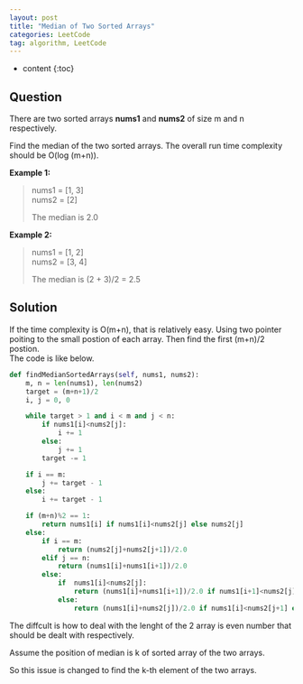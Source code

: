 ```yaml
---
layout: post
title: "Median of Two Sorted Arrays"
categories: LeetCode
tag: algorithm, LeetCode
---
```

 
* content
{:toc}

## Question

There are two sorted arrays **nums1** and **nums2** of size m and n respectively.

Find the median of the two sorted arrays. The overall run time complexity should be O(log (m+n)).

**Example 1:**

> nums1 = [1, 3]  
> nums2 = [2]
>
> The median is 2.0

**Example 2:**

> nums1 = [1, 2]  
> nums2 = [3, 4]
> 
> The median is (2 + 3)/2 = 2.5



## Solution

If the time complexity is O(m+n), that is relatively easy. Using two pointer poiting to the small postion of each array. Then find the first (m+n)/2 postion.  
The code is like below.
```python
def findMedianSortedArrays(self, nums1, nums2):
    m, n = len(nums1), len(nums2)
    target = (m+n+1)/2
    i, j = 0, 0

    while target > 1 and i < m and j < n:
        if nums1[i]<nums2[j]:
            i += 1
        else:
            j += 1
        target -= 1

    if i == m:
        j += target - 1
    else:
        i += target - 1 

    if (m+n)%2 == 1:
        return nums1[i] if nums1[i]<nums2[j] else nums2[j]
    else:
        if i == m:
            return (nums2[j]+nums2[j+1])/2.0
        elif j == n:
            return (nums1[i]+nums1[i+1])/2.0
        else:
            if  nums1[i]<nums2[j]:
                return (nums1[i]+nums1[i+1])/2.0 if nums1[i+1]<nums2[j] else (nums1[i]+nums2[j])/2.0
            else:
                return (nums1[i]+nums2[j])/2.0 if nums1[i]<nums2[j+1] else (nums2[j]+nums2[j+1])/2.0
```
The diffcult is how to deal with the lenght of the 2 array is even number that should be dealt with respectively.







Assume the position of median is k of sorted array of the two arrays.  

So this issue is changed to find the k-th element of the two arrays.


